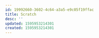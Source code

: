 ```yaml
---
id: 19992660-3602-4c64-a3a5-e9c05f19ffac
title: Scratch
desc: ''
updated: 1595953214301
created: 1595953214301
---
```


